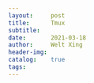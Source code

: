 ```yaml
---
layout:     post
title:      Tmux
subtitle:
date:       2021-03-18
author:     Welt Xing
header-img:
catalog:    true
tags:
---
```

